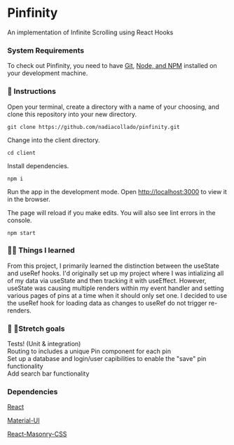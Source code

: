 # Pinfinity
An implementation of Infinite Scrolling using React Hooks

### System Requirements

To check out Pinfinity, you need to have [Git](https://git-scm.com/), [Node, and NPM](https://nodejs.org/en/) installed on your development machine. 

### 🏁 Instructions

Open your terminal, create a directory with a name of your choosing, and clone this repository into your new directory.

```git clone https://github.com/nadiacollado/pinfinity.git```

Change into the client directory.

```cd client```

Install dependencies.

```npm i ```

Run the app in the development mode. Open [http://localhost:3000](http://localhost:3000) to view it in the browser.

The page will reload if you make edits. You will also see lint errors in the console.

```npm start```

### 🙋🏻‍ Things I learned

From this project, I primarily learned the distinction between the useState and useRef hooks. I'd originally set up my project where I was intializing all of my data via useState and then tracking it with useEffect. However, useState was causing multiple renders within my event handler and setting various pages of pins at a time when it should only set one. I decided to use the useRef hook for loading data as changes to useRef do not trigger re-renders.


### 🧘 🏻‍Stretch goals
Tests! (Unit & integration)\
Routing to includes a unique Pin component for each pin\
Set up a database and login/user capibilities to enable the "save" pin functionality\
Add search bar functionality 

### Dependencies

[React](https://reactjs.org/)

[Material-UI](https://material-ui.com/)

[React-Masonry-CSS](https://www.npmjs.com/package/react-masonry-css)
